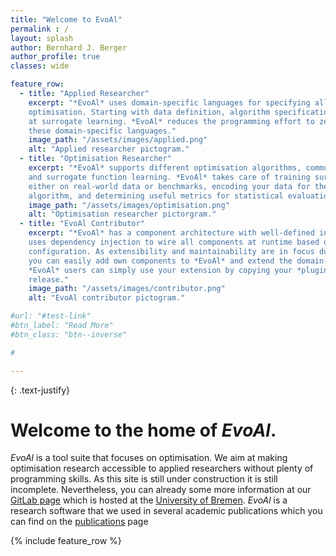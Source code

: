 ```yaml
---
title: "Welcome to EvoAl"
permalink : /
layout: splash
author: Bernhard J. Berger
author_profile: true
classes: wide

feature_row:
  - title: "Applied Researcher"
    excerpt: "*EvoAl* uses domain-specific languages for specifying all aspects of
    optimisation. Starting with data definition, algorithm specification, and ending
    at surrogate learning. *EvoAl* reduces the programming effort to zero by using
    these domain-specific languages."
    image_path: "/assets/images/applied.png"
    alt: "Applied researcher pictogram."
  - title: "Optimisation Researcher"
    excerpt: "*EvoAl* supports different optimisation algorithms, community benchmarks,
    and surrogate function learning. *EvoAl* takes care of training surrogate functions,
    either on real-world data or benchmarks, encoding your data for the optimisation
    algorithm, and determining useful metrics for statistical evaluation."
    image_path: "/assets/images/optimisation.png"
    alt: "Optimisation researcher pictorgram."
  - title: "EvoAl Contributor"
    excerpt: "*EvoAl* has a component architecture with well-defined interfaces. It
    uses dependency injection to wire all components at runtime based on the DSL-based
    configuration. As extensibility and maintainability are in focus during development,
    you can easily add own components to *EvoAl* and extend the domain-specific language.
    *EvoAl* users can simply use your extension by copying your *plugin* into a *EvoAl*
    release."
    image_path: "/assets/images/contributor.png"
    alt: "EvoAl contributor pictogram."

#url: "#test-link"
#btn_label: "Read More"
#btn_class: "btn--inverse"

# 

---
```


{: .text-justify}

# Welcome to the home of *EvoAl*.

*EvoAl* is a tool suite that focuses on optimisation. We aim at making optimisation research accessible
to applied researchers without plenty of programming skills. As this site is still under construction it
is still incomplete. Nevertheless, you can already some more information at our [GitLab page](https://gitlab.informatik.uni-bremen.de/evoal/source/evoal-core)
which is hosted at the [University of Bremen](https://www.uni-bremen.de). *EvoAl* is a research software
that we used in several academic publications which you can find on the [publications](pages/publications) page

{% include feature_row %}